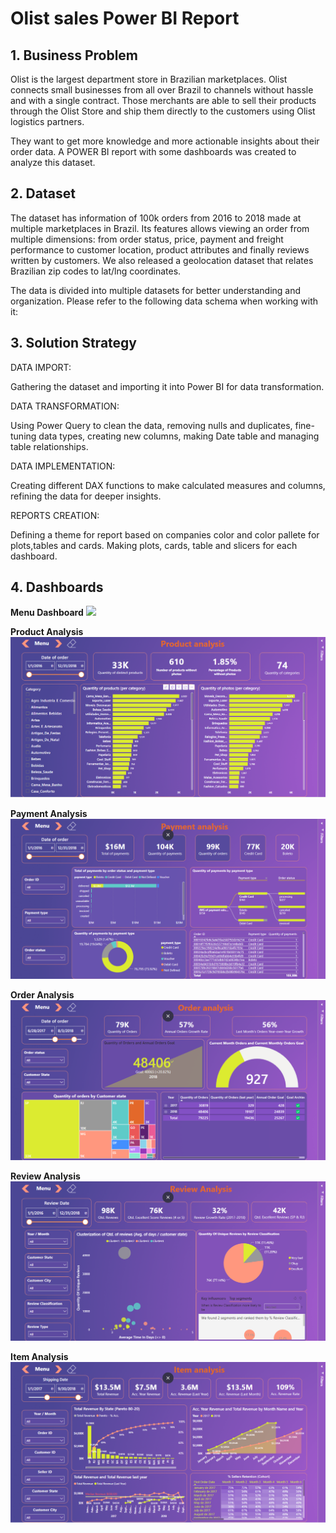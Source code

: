 # **Olist sales Power BI Report**

## 1. **Business Problem**

Olist is the largest department store in Brazilian marketplaces. Olist connects small businesses from all over Brazil to channels without hassle and with a single contract. Those merchants are able to sell their products through the Olist Store and ship them directly to the customers using Olist logistics partners.

They want to get more knowledge and more actionable insights about their order data. A POWER BI report with some dashboards was created to analyze this dataset.

## 2. **Dataset**

The dataset has information of 100k orders from 2016 to 2018 made at multiple marketplaces in Brazil. Its features allows viewing an order from multiple dimensions: from order status, price, payment and freight performance to customer location, product attributes and finally reviews written by customers. We also released a geolocation dataset that relates Brazilian zip codes to lat/lng coordinates.

The data is divided into multiple datasets for better understanding and organization. Please refer to the following data schema when working with it:

## 3. **Solution Strategy**

DATA IMPORT:

Gathering the dataset and importing it into Power BI for data transformation.

DATA TRANSFORMATION:

Using Power Query to clean the data, removing nulls and duplicates, fine-tuning data types, creating new columns, making Date table and managing table relationships. 

DATA IMPLEMENTATION:

Creating different DAX functions to make calculated measures and columns, refining the data for deeper insights.

REPORTS CREATION:

Defining a theme for report based on companies color and color pallete for plots,tables and cards. Making plots, cards, table and slicers for each dashboard.

## 4. **Dashboards**

**Menu Dashboard**
![](PowerBIGIF.gif)

**Product Analysis**
![](ProductAnalysis.png)

**Payment Analysis**
![](PaymentAnalysis.png)

**Order Analysis**
![](OrderAnalysis.png)

**Review Analysis**
![](ReviewAnalysis.png)

**Item Analysis**
![](ItemAnalysis.png)

